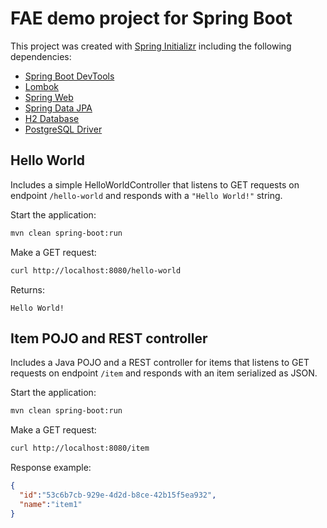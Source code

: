 # FAE demo project for Spring Boot

This project was created with [Spring Initializr](https://start.spring.io/) including the following dependencies:
* [Spring Boot DevTools](https://docs.spring.io/spring-boot/docs/current/reference/html/using-spring-boot.html#using-boot-devtools)
* [Lombok](https://projectlombok.org/)
* [Spring Web](https://docs.spring.io/spring-boot/docs/current/reference/htmlsingle/#using-boot-starter)
* [Spring Data JPA](https://docs.spring.io/spring-data/jpa/docs/current/reference/html/#reference)
* [H2 Database](https://docs.spring.io/spring-boot/docs/current/reference/htmlsingle/#boot-features-embedded-database-support)
* [PostgreSQL Driver](https://www.postgresql.org/)

## Hello World

Includes a simple HelloWorldController that listens to GET requests on endpoint `/hello-world` and responds with a `"Hello World!"` string.

Start the application:

```bash
mvn clean spring-boot:run
```

Make a GET request:

```bash
curl http://localhost:8080/hello-world
```

Returns:

```text
Hello World!
```

## Item POJO and REST controller

Includes a Java POJO and a REST controller for items that listens to GET requests on endpoint `/item` and responds with an item serialized as JSON.

Start the application:

```bash
mvn clean spring-boot:run
```

Make a GET request:

```bash
curl http://localhost:8080/item
```

Response example:

```json
{
  "id":"53c6b7cb-929e-4d2d-b8ce-42b15f5ea932",
  "name":"item1"
}
```
